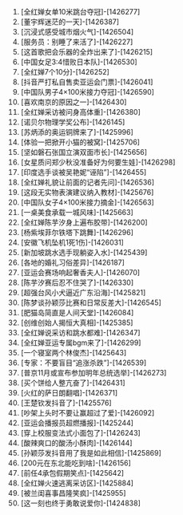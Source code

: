
1. [全红婵女单10米跳台夺冠]-[1426277]
1. [董宇辉迷茫的一天]-[1426387]
1. [沉浸式感受城市烟火气]-[1426504]
1. [服务员：别睡了来活了]-[1426227]
1. [这首歌把会乐器的全炸出来了]-[1426215]
1. [中国女足3:4惜败日本队]-[1426530]
1. [全红婵7个10分]-[1426252]
1. [抖音严打私自售卖亚运会门票]-[1426041]
1. [中国队男子4×100米接力夺冠]-[1426590]
1. [喜欢南京的原因之一]-[1426430]
1. [全红婵采访被问身高体重]-[1426380]
1. [诺贝尔物理学奖公布]-[1426145]
1. [苏炳添的奥运铜牌来了]-[1425996]
1. [体验一把掀开小猫的被窝]-[1425706]
1. [坚如磐石张国立演双面市长]-[1425656]
1. [女星质问郑少秋没准备好为何要生娃]-[1426298]
1. [印度选手谈被吴艳妮“诬陷”]-[1426455]
1. [全红婵礼貌让前面的记者先问]-[1426536]
1. [这段无实物表演建议纳入教材]-[1425676]
1. [中国队女子4×100米接力摘金]-[1426563]
1. [一桌美食承载一城风味]-[1425663]
1. [全红婵陈芋汐身上遍布胶带]-[1426200]
1. [杨紫埃菲尔铁塔下跳舞]-[1426296]
1. [安徽飞机坠机1死1伤]-[1426031]
1. [新加坡跳水选手现躺姿入水]-[1425439]
1. [各地的婚礼习俗差异]-[1426187]
1. [亚运会赛场响起奢香夫人]-[1426070]
1. [陈芋汐赛后忍不住哭了]-[1426330]
1. [超强台风小犬逼近广东沿海]-[1425821]
1. [陈梦谈孙颖莎比赛和日常反差大]-[1426545]
1. [肥猫岛简直是人间天堂]-[1426084]
1. [创维创始人揭恒大真相]-[1425385]
1. [全红婵说采访和跳水都难]-[1426347]
1. [全红婵亚运专属bgm来了]-[1426299]
1. [一个寝室两个林俊杰]-[1425643]
1. [专家：不要盲目“追涨杀跌”]-[1426539]
1. [普京11月或宣布参加明年总统选举]-[1426273]
1. [买个饼给人整亢奋了]-[1426431]
1. [火红的萨日朗翻唱]-[1426371]
1. [王楚钦发抖音了]-[1425576]
1. [吵架上头时不要让赢超过了爱]-[1426092]
1. [亚运会播报员超燃播报]-[1425244]
1. [穿上校服变法式小面包了]-[1426243]
1. [酸辣爽口的酸汤小酥肉]-[1426144]
1. [孙颖莎发抖音用了我是如此相信]-[1425869]
1. [200元在东北能吃到啥]-[1426156]
1. [前任4承包假期笑点]-[1425642]
1. [全红婵火速逃离采访区]-[1425884]
1. [被兰闺喜事昌隆笑疯]-[1425955]
1. [这一刻也终于勇敢说爱你]-[1424838]